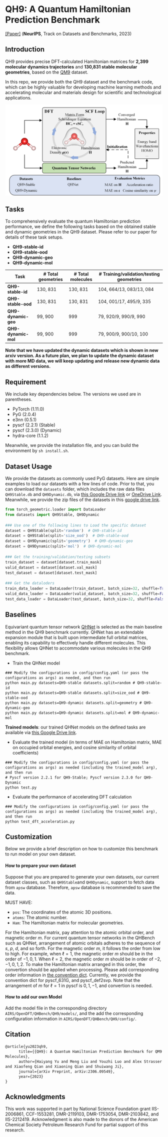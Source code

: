 # QH9: A Quantum Hamiltonian Prediction Benchmark

[[Paper]](https://arxiv.org/abs/2306.09549) (**NeurIPS**, Track on Datasets and Benchmarks, 2023)

## Introduction

QH9 provides precise DFT-calculated Hamiltonian matrices for **2,399 molecular dynamics trajectories** and **130,831  stable molecular geometries**, based on the [QM9](http://quantum-machine.org/datasets/) dataset.

In this repo, we provide both the QH9 dataset and the benchmark code, which can be highly valuable for developing machine learning methods and accelerating molecular and materials design for scientific and technological applications.

![QH9](figs/QH9.png)

## Tasks

To comprehensively evaluate the quantum Hamiltonian prediction performance, we define the following tasks based on the obtained stable and dynamic geometries in the QH9 dataset. Please refer to our paper for details of these task setups.

* **QH9-stable-id** 
* **QH9-stable-ood** 
* **QH9-dynamic-geo** 
* **QH9-dynamic-mol** 

| Task | # Total geometries | # Total molecules | # Training/validation/testing geometries|
| -------- | -------- |-------------------| -------- |
|**QH9-stable-id** | 130, 831 | 130, 831          | 104, 664/13, 083/13, 084|
|**QH9-stable-ood** | 130, 831 | 130, 831          | 104, 001/17, 495/9, 335|
|**QH9-dynamic-geo** | 99, 900 | 999               | 79, 920/9, 990/9, 990|
|**QH9-dynamic-mol** | 99, 900 | 999          | 79, 900/9, 900/10, 100|

**Note that we have updated the dynamic datasets which is shown in new arxiv version. 
As a future plan, we plan to update the dynamic dataset with more MD data, 
we will keep updating and release new dynamic data as different versions.**

## Requirement

We include key dependencies below. The versions we used are in parentheses. 
* PyTorch (1.11.0)
* PyG (2.0.4)
* e3nn (0.5.1)
* pyscf (2.2.1) (Stable)
* pyscf (2.3.0) (Dynamic)
* hydra-core (1.1.2)

Meanwhile, we provide the installation file, and you can build the environment by `sh install.sh`.


## Dataset Usage
We provide the datasets as commonly used PyG datasets. Here are simple examples to load our datasets with a few lines of code. Prior to that, you can download the `datasets` folder, which includes the raw data files `QH9Stable.db` and `QH9Dynamic.db`, via [this Google Drive link](https://drive.google.com/drive/folders/13pPgBh3XvN2FCpowfnA8TT4VJ0OTceNM?usp=sharing) or [OneDrive Link](https://tamucs-my.sharepoint.com/:f:/g/personal/haiyang_tamu_edu/Ev4XIVcumhVFtaI8lUkIHXABHkKnKgWSJ5LYZOo67UKO0g?e=tsXkT1). Meanwhile, we provide the zip files of the datasets in this [google drive link](https://drive.google.com/drive/u/0/folders/1LXTC8uaOQzmb76FsuGfwSocAbK5Hshfj).

```python
from torch_geometric.loader import DataLoader
from datasets import QH9Stable, QH9Dynamic

### Use one of the following lines to Load the specific dataset
dataset = QH9Stable(split='random')  # QH9-stable-id
dataset = QH9Stable(split='size_ood')  # QH9-stable-ood
dataset = QH9Dynamic(split='geometry')  # QH9-dynamic-geo
dataset = QH9Dynamic(split='mol')  # QH9-dynamic-mol

### Get the training/validation/testing subsets
train_dataset = dataset[dataset.train_mask]
valid_dataset = dataset[dataset.val_mask]
test_dataset = dataset[dataset.test_mask]

### Get the dataloders
train_data_loader = DataLoader(train_dataset, batch_size=32, shuffle=True)
valid_data_loader = DataLoader(valid_dataset, batch_size=32, shuffle=False)
test_data_loader = DataLoader(test_dataset, batch_size=32, shuffle=False)
```

## Baselines
Equivariant quantum tensor network [QHNet](https://arxiv.org/abs/2306.04922) is selected as the main baseline method in the QH9 benchmark currently. QHNet has an extendable expansion module that is built upon intermediate full orbital matrices, enabling its capability to effectively handle different molecules. This flexibility allows QHNet to accommodate various molecules in the QH9 benchmark.

* Train the QHNet model

```shell script
### Modify the configurations in config/config.yaml (or pass the configurations as args) as needed, and then run
python main.py datasets=QH9-stable datasets.split=random # QH9-stable-id
python main.py datasets=QH9-stable datasets.split=size_ood # QH9-stable-ood
python main.py datasets=QH9-dynamic datasets.split=geometry # QH9-dynamic-geo
python main.py datasets=QH9-dynamic datasets.split=mol # QH9-dynamic-mol
```

**Trained models**: our trained QHNet models on the defined tasks are available via [this Google Drive link](https://drive.google.com/drive/folders/10ebqIWLrZ672A9bFg9wLe48F-nsz7za3?usp=share_link).

* Evaluate the trained model (in terms of MAE on Hamiltonian matrix, MAE on occupied orbital energies, and  cosine similarity of orbital coefficients)
```shell script
### Modify the configurations in config/config.yaml (or pass the configurations as args) as needed (including the trained_model arg), and then run
# Pyscf version 2.2.1 for QH9-Stable; Pyscf version 2.3.0 for QH9-Dynamic
python test.py
```

* Evaluate the performance of accelerating DFT calculation
```shell script
### Modify the configurations in config/config.yaml (or pass the configurations as args) as needed (including the trained_model arg), and then run
python test_dft_acceleration.py
```

## Customization
Below we provide a brief description on how to customize this benchmark to run model on your own dataset.

#### How to prepare your own dataset
Suppose that you are prepared to generate your own datasets, our current dataset classes, such as `QH9Stable`and `QH9Dynamic`, support to fetch data from `apsw` database.
Therefore, `apsw` database is recommended to save the data.

MUST HAVE:
* `pos`: The coordinates of the atomic 3D positions.
* `atoms`: The atomic number.
* `Ham`: The Hamiltonian matrix for molecular geometries.

For the Hamiltonian matrix, pay attention to the atomic orbital order, and magnetic order $m$.
For current quantum tensor networks in the QHBench such as QHNet, arrangement of atomic orbitals adheres to the sequence of $s$, $p$, $d$, and so forth.
For the magnetic order $m$, it follows the order from low to high. 
For example, when $\ell = 1$, the magnetic order $m$ should be in the order of $-1, 0, 1$.
When $\ell = 2$, the magnetic order $m$ should be in order of $-2, -1, 0, 1, 2$.
To make the Hamiltonian matrix arranged in this order, the convertion should be applied when processing. 
Please add corresponding order information in [the convention dict](https://github.com/divelab/AIRS/blob/46802e963505caef90e57f213314db9800004e01/OpenDFT/QHBench/QH9/datasets.py#L21).
Currently, we provide the convention dict for pyscf_631G, and pyscf_def2svp. Note that the arrangement of $m$ for $\ell=1$ in pyscf is $0, 1, -1$, and convertion is needed.

#### How to add our own Model
Add the model file in the corresponding directory `AIRS/OpenDFT/QHBench/QH9/models/`, and the add the corresponding configuration information in `AIRS/OpenDFT/QHBench/QH9/config/`. 

## Citation
```
@article{yu2023qh9,
      title={{QH9}: A Quantum Hamiltonian Prediction Benchmark for QM9 Molecules}, 
      author={Haiyang Yu and Meng Liu and Youzhi Luo and Alex Strasser and Xiaofeng Qian and Xiaoning Qian and Shuiwang Ji},
      journal={arXiv Preprint, arXiv:2306.09549},
      year={2023}
}
```

## Acknowledgments
This work was supported in part by National Science Foundation grant IIS-2006861, CCF-1553281, DMR-2119103, DMR-1753054, DMR-2103842, and IIS-2212419. Acknowledgment is also made to the donors of the American Chemical Society Petroleum Research Fund for partial support of this research.
